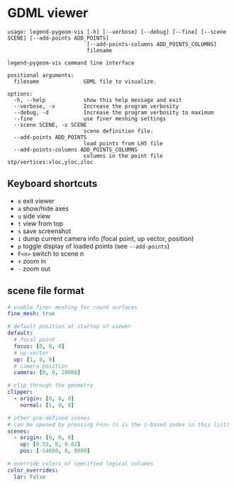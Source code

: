 # GDML viewer

```
usage: legend-pygeom-vis [-h] [--verbose] [--debug] [--fine] [--scene SCENE] [--add-points ADD_POINTS]
                         [--add-points-columns ADD_POINTS_COLUMNS]
                         filename

legend-pygeom-vis command line interface

positional arguments:
  filename              GDML file to visualize.

options:
  -h, --help            show this help message and exit
  --verbose, -v         Increase the program verbosity
  --debug, -d           Increase the program verbosity to maximum
  --fine                use finer meshing settings
  --scene SCENE, -s SCENE
                        scene definition file.
  --add-points ADD_POINTS
                        load points from LH5 file
  --add-points-columns ADD_POINTS_COLUMNS
                        columns in the point file stp/vertices:xloc,yloc,zloc

```

## Keyboard shortcuts

- `e` exit viewer
- `a` show/hide axes
- `u` side view
- `t` view from top
- `s` save screenshot
- `i` dump current camera info (focal point, up vector, position)
- `p` toggle display of loaded points (see `--add-points`)
- `F<n>` switch to scene n
- `+` zoom in
- `-` zoom out

## scene file format

```yaml
# enable finer meshing for round surfaces
fine_mesh: true

# default position at startup of viewer
default:
  # focal point
  focus: [0, 0, 0]
  # up-vector
  up: [1, 0, 0]
  # camera position
  camera: [0, 0, 20000]

# clip through the geometry
clipper:
  - origin: [0, 0, 0]
    normal: [1, 0, 0]

# other pre-defined scenes
# can be opened by pressing F<n> (n is the 1-based index in this list)
scenes:
  - origin: [0, 0, 0]
    up: [0.55, 0, 0.82]
    pos: [-14000, 0, 8000]

# override colors of specified logical volumes
color_overrides:
  lar: False
```
